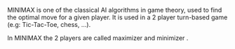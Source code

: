  MINIMAX is one of the classical AI algorithms in game theory, used to find the optimal move for a given player.
It is used in a 2 player turn-based game (e.g: Tic-Tac-Toe, chess, ...). 

In MINIMAX the 2 players are called maximizer and minimizer .



